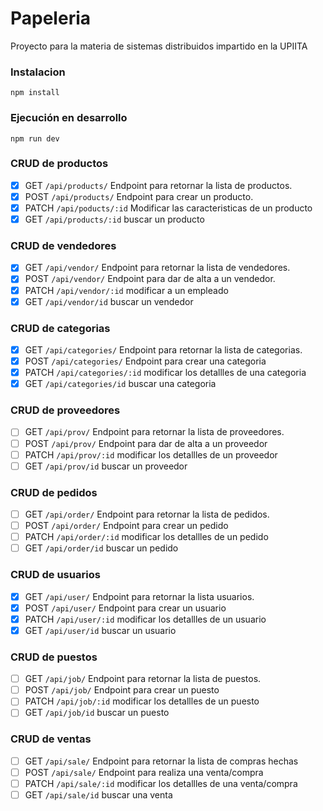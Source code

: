 # Papeleria
Proyecto para la materia de sistemas distribuidos impartido en la UPIITA

### Instalacion
```
npm install
```
### Ejecución en desarrollo
```
npm run dev
```

### CRUD de productos
- [X] GET `/api/products/` Endpoint para retornar la lista de productos.
- [X] POST `/api/products/` Endpoint para crear un producto.
- [x] PATCH `/api/poducts/:id` Modificar las caracteristicas de un producto 
- [x] GET `/api/products/:id` buscar un producto 

### CRUD de vendedores
- [x] GET `/api/vendor/` Endpoint para retornar la lista de vendedores.
- [x] POST `/api/vendor/` Endpoint para dar de alta a un vendedor.
- [x] PATCH `/api/vendor/:id` modificar a un empleado
- [x] GET `/api/vendor/id` buscar un vendedor

### CRUD de categorias
- [x] GET `/api/categories/` Endpoint para retornar la lista de categorias.
- [x] POST `/api/categories/` Endpoint para crear una categoria
- [x] PATCH `/api/categories/:id` modificar los detallles de una categoria
- [x] GET `/api/categories/id` buscar una categoria

### CRUD de proveedores
- [ ] GET `/api/prov/` Endpoint para retornar la lista de proveedores.
- [ ] POST `/api/prov/` Endpoint para dar de alta a un proveedor
- [ ] PATCH `/api/prov/:id` modificar los detallles de un proveedor
- [ ] GET `/api/prov/id` buscar un proveedor

### CRUD de pedidos
- [ ] GET `/api/order/` Endpoint para retornar la lista de pedidos.
- [ ] POST `/api/order/` Endpoint para crear un pedido
- [ ] PATCH `/api/order/:id` modificar los detallles de un pedido
- [ ] GET `/api/order/id` buscar un pedido

### CRUD de usuarios
- [x] GET `/api/user/` Endpoint para retornar la lista usuarios.
- [x] POST `/api/user/` Endpoint para crear un usuario
- [x] PATCH `/api/user/:id` modificar los detallles de un usuario
- [x] GET `/api/user/id` buscar un usuario

### CRUD de puestos
- [ ] GET `/api/job/` Endpoint para retornar la lista de puestos.
- [ ] POST `/api/job/` Endpoint para crear un puesto
- [ ] PATCH `/api/job/:id` modificar los detallles de un puesto
- [ ] GET `/api/job/id` buscar un puesto

### CRUD de ventas
- [ ] GET `/api/sale/` Endpoint para retornar la lista de compras hechas
- [ ] POST `/api/sale/` Endpoint para realiza una venta/compra
- [ ] PATCH `/api/sale/:id` modificar los detallles de una venta/compra
- [ ] GET `/api/sale/id` buscar una venta